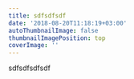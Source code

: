 ```yaml
---
title: sdfsdfsdf
date: '2018-08-20T11:18:19+03:00'
autoThumbnailImage: false
thumbnailImagePosition: top
coverImage: ''
---
```

sdfsdfsdfsdf
